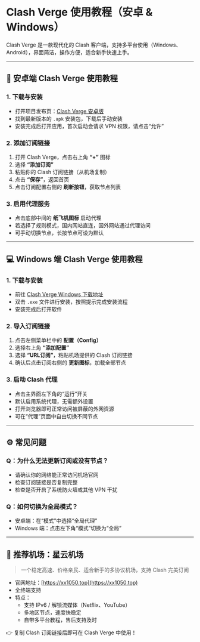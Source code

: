 
# Clash Verge 使用教程（安卓 & Windows）

Clash Verge 是一款现代化的 Clash 客户端，支持多平台使用（Windows、Android），界面简洁，操作方便，适合新手快速上手。

---

## 📱 安卓端 Clash Verge 使用教程

### 1. 下载与安装

- 打开项目发布页：[Clash Verge 安卓版](https://github.com/clash-verge-rev/clash-verge-rev/releases/)
- 找到最新版本的 `.apk` 安装包，下载后手动安装
- 安装完成后打开应用，首次启动会请求 VPN 权限，请点击“允许”

### 2. 添加订阅链接

1. 打开 Clash Verge，点击右上角 **“+”** 图标
2. 选择 **“添加订阅”**
3. 粘贴你的 Clash 订阅链接（从机场复制）
4. 点击 **“保存”**，返回首页
5. 点击订阅配置右侧的 **刷新按钮**，获取节点列表

### 3. 启用代理服务

- 点击底部中间的 **纸飞机图标** 启动代理
- 若选择了规则模式，国内网站直连，国外网站通过代理访问
- 可手动切换节点，长按节点可设为默认

---

## 💻 Windows 端 Clash Verge 使用教程

### 1. 下载与安装

- 前往 [Clash Verge Windows 下载地址](https://github.com/clash-verge-rev/clash-verge-rev/releases/download/v2.2.3/Clash.Verge_2.2.3_x64-setup.exe)
- 双击 `.exe` 文件进行安装，按照提示完成安装流程
- 安装完成后打开软件

### 2. 导入订阅链接

1. 点击左侧菜单栏中的 **配置（Config）**
2. 选择右上角 **“添加配置”**
3. 选择 **“URL订阅”**，粘贴机场提供的 Clash 订阅链接
4. 确认后点击订阅右侧的 **更新图标**，加载全部节点

### 3. 启动 Clash 代理

- 点击主界面左下角的“运行”开关
- 默认启用系统代理，无需额外设置
- 打开浏览器即可正常访问被屏蔽的外网资源
- 可在“代理”页面中自由切换不同节点

---

## ⚙️ 常见问题

### Q：为什么无法更新订阅或没有节点？

- 请确认你的网络能正常访问机场官网
- 检查订阅链接是否复制完整
- 检查是否开启了系统防火墙或其他 VPN 干扰

### Q：如何切换为全局模式？

- 安卓端：在“模式”中选择“全局代理”
- Windows 端：点击左下角“模式”切换为“全局”

---

## 🚀 推荐机场：星云机场

> 一个稳定高速、价格亲民、适合新手的多协议机场，支持 Clash 完美订阅

- 官网地址：[https://xx1050.top](https://xx1050.top)
- 全终端支持
- 特点：
  - 支持 IPv6 / 解锁流媒体（Netflix、YouTube）
  - 多地区节点，速度快稳定
  - 自带多平台教程，售后支持及时

👉 复制 Clash 订阅链接后即可在 Clash Verge 中使用！
